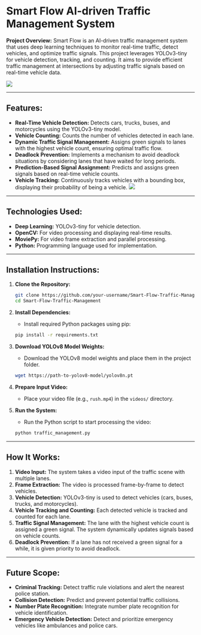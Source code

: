 
# **Smart Flow AI-driven Traffic Management System**

**Project Overview:**
Smart Flow is an AI-driven traffic management system that uses deep learning techniques to monitor real-time traffic, detect vehicles, and optimize traffic signals. This project leverages YOLOv3-tiny for vehicle detection, tracking, and counting. It aims to provide efficient traffic management at intersections by adjusting traffic signals based on real-time vehicle data.

<img src ='https://images.squarespace-cdn.com/content/v1/53f78d0be4b06aa2bfc2d8da/1450204066544-CURD8Q4Y9J5FNGHCMCBP/ke17ZwdGBToddI8pDm48kD8CuAIZkq9N8hb0i_3XLvYUqsxRUqqbr1mOJYKfIPR7LoDQ9mXPOjoJoqy81S2I8N_N4V1vUb5AoIIIbLZhVYxCRW4BPu10St3TBAUQYVKc89AJUwEjX8DQLiIhOsVfkPWEpIqnx-skx3ZV02U_kD7o301BB-hY3eq-4LA4hOjV/TV_Web_2015_Home_placeholder4a.png?format=1500w'>

---

## **Features:**

- **Real-Time Vehicle Detection:** Detects cars, trucks, buses, and motorcycles using the YOLOv3-tiny model.
- **Vehicle Counting:** Counts the number of vehicles detected in each lane.
- **Dynamic Traffic Signal Management:** Assigns green signals to lanes with the highest vehicle count, ensuring optimal traffic flow.
- **Deadlock Prevention:** Implements a mechanism to avoid deadlock situations by considering lanes that have waited for long periods.
- **Prediction-Based Signal Assignment:** Predicts and assigns green signals based on real-time vehicle counts.
- **Vehicle Tracking:** Continuously tracks vehicles with a bounding box, displaying their probability of being a vehicle.
  <img src ='https://trafficinfratech.com/wp-content/uploads/2022/08/New-Project-2022-08-01T122206.059.jpg'>

---

## **Technologies Used:**

- **Deep Learning:** YOLOv3-tiny for vehicle detection.
- **OpenCV:** For video processing and displaying real-time results.
- **MoviePy:** For video frame extraction and parallel processing.
- **Python:** Programming language used for implementation.

---

## **Installation Instructions:**

1. **Clone the Repository:**
   ```bash
   git clone https://github.com/your-username/Smart-Flow-Traffic-Management.git
   cd Smart-Flow-Traffic-Management
   ```

2. **Install Dependencies:**
   - Install required Python packages using pip:
   ```bash
   pip install -r requirements.txt
   ```

3. **Download YOLOv8 Model Weights:**
   - Download the YOLOv8 model weights and place them in the project folder.
   ```bash
   wget https://path-to-yolov8-model/yolov8n.pt
   ```

4. **Prepare Input Video:**
   - Place your video file (e.g., `rush.mp4`) in the `videos/` directory.

5. **Run the System:**
   - Run the Python script to start processing the video:
   ```bash
   python traffic_management.py
   ```

---

## **How It Works:**

1. **Video Input:** The system takes a video input of the traffic scene with multiple lanes.
2. **Frame Extraction:** The video is processed frame-by-frame to detect vehicles.
3. **Vehicle Detection:** YOLOv3-tiny is used to detect vehicles (cars, buses, trucks, and motorcycles).
4. **Vehicle Tracking and Counting:** Each detected vehicle is tracked and counted for each lane.
5. **Traffic Signal Management:** The lane with the highest vehicle count is assigned a green signal. The system dynamically updates signals based on vehicle counts.
6. **Deadlock Prevention:** If a lane has not received a green signal for a while, it is given priority to avoid deadlock.

---

## **Future Scope:**

- **Criminal Tracking:** Detect traffic rule violations and alert the nearest police station.
- **Collision Detection:** Predict and prevent potential traffic collisions.
- **Number Plate Recognition:** Integrate number plate recognition for vehicle identification.
- **Emergency Vehicle Detection:** Detect and prioritize emergency vehicles like ambulances and police cars.
